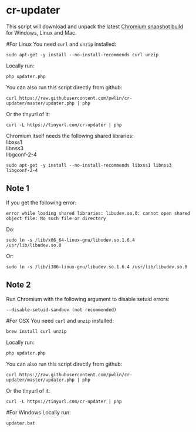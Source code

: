 # cr-updater
This script will download and unpack the latest [Chromium snapshot build](https://storage.googleapis.com/chromium-browser-snapshots/index.html) for Windows, Linux and Mac.


#For Linux
You need `curl` and `unzip` installed:
    
    sudo apt-get -y install --no-install-recommends curl unzip

Locally run:

    php updater.php

You can also run this script directly from github:

    curl https://raw.githubusercontent.com/pwlin/cr-updater/master/updater.php | php

Or the tinyurl of it:

    curl -L https://tinyurl.com/cr-updater | php

Chromium itself needs the following shared libraries:  
libxss1   
libnss3   
libgconf-2-4  

    sudo apt-get -y install --no-install-recommends libxss1 libnss3 libgconf-2-4

Note 1
------
If you get the following error:

    error while loading shared libraries: libudev.so.0: cannot open shared object file: No such file or directory
    
Do:

    sudo ln -s /lib/x86_64-linux-gnu/libudev.so.1.6.4 /usr/lib/libudev.so.0

Or:

    sudo ln -s /lib/i386-linux-gnu/libudev.so.1.6.4 /usr/lib/libudev.so.0
    
Note 2
------
Run Chromium with the following argument to disable setuid errors:

    --disable-setuid-sandbox (not recommended) 
    

#For OSX
You need `curl` and `unzip` installed:

    brew install curl unzip

Locally run:

    php updater.php

You can also run this script directly from github:

    curl https://raw.githubusercontent.com/pwlin/cr-updater/master/updater.php | php

Or the tinyurl of it:

    curl -L https://tinyurl.com/cr-updater | php

#For Windows
Locally run:

    updater.bat




    
